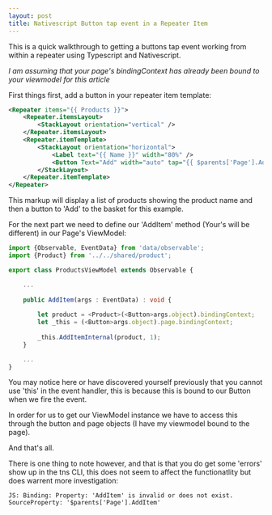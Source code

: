 ```yaml
---
layout: post
title: Nativescript Button tap event in a Repeater Item
---
```


This is a quick walkthrough to getting a buttons tap event working from within a repeater using Typescript and Nativescript.

_I am assuming that your page's bindingContext has already been bound to your viewmodel for this article_

First things first, add a button in your repeater item template:

```xml
<Repeater items="{{ Products }}">
    <Repeater.itemsLayout>
        <StackLayout orientation="vertical" />
    </Repeater.itemsLayout>
    <Repeater.itemTemplate>
        <StackLayout orientation="horizontal">
            <Label text="{{ Name }}" width="80%" />
            <Button Text="Add" width="auto" tap="{{ $parents['Page'].AddItem }}" />
        </StackLayout>
    </Repeater.itemTemplate>
</Repeater>
```

This markup will display a list of products showing the product name and then a button to 'Add' to the basket for this example.

For the next part we need to define our 'AddItem' method (Your's will be different) in our Page's ViewModel:

```ts
import {Observable, EventData} from 'data/observable';
import {Product} from '../../shared/product';

export class ProductsViewModel extends Observable {

    ...
    
    public AddItem(args : EventData) : void {
    
        let product = <Product>(<Button>args.object).bindingContext;
        let _this = (<Button>args.object).page.bindingContext;
    
        _this.AddItemInternal(product, 1);
    }

    ...
}
```

You may notice here or have discovered yourself previously that you cannot use 'this' in the event handler, this is because this is bound to our Button when we fire the event.

In order for us to get our ViewModel instance we have to access this through the button and page objects (I have my viewmodel bound to the page).

And that's all.

There is one thing to note however, and that is that you do get some 'errors' show up in the tns CLI, this does not seem to affect the functionatlity but does warrent more investigation:

```
JS: Binding: Property: 'AddItem' is invalid or does not exist. SourceProperty: '$parents['Page'].AddItem'
```